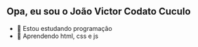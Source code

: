 ## Opa, eu sou o João Victor Codato Cuculo

- 🔭 Estou estudando programação
- 🌱 Aprendendo html, css e js
